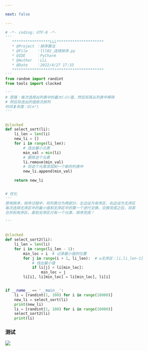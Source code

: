 ```yaml
---

next: false

---
```




<BlogInfo id="1388" title="选择排序" author="白日梦想猿" pv=0 read_times=0 pre_cost_time="36" category="排序算法" tag_list="['选择排序', '              排序算法']" create_time="2022.04.28 16:48:07.807678" update_time="2022.04.28 18:27:20" />

```python
# -*- coding: UTF-8 -*-
'''
   *****************LLL*********************
   * @Project ：排序算法                       
   * @File    ：lll02_选择排序.py
   * @IDE     ：PyCharm             
   * @Author  ：LLL                         
   * @Date    ：2022/4/27 17:33             
   *****************************************
'''
from random import randint
from tools import clocked

'''
# 思路：每次选择出列表中的最大(小)值，然后将其从列表中移除
# 然后将选出的值依次排列
时间复杂度：O(n²)
'''


@clocked
def select_sort(li):
    li_len = len(li)
    new_li = []
    for i in range(li_len):
        # 选出最小元素
        min_val = min(li)
        # 删除这个元素
        li.remove(min_val)
        # 将这个元素添加到一个新的列表中
        new_li.append(min_val)

    return new_li


# 优化
'''
原地排序，排序过程中，将列表分为两部分，左边设为有序区，右边设为无序区
每次选择无序区中的最小值和无序区中的第一个进行交换，交换完成之后，将其
合并到有序区，直到无序区只有一个元素，排序完成！

'''


@clocked
def select_sort2(li):
    li_len = len(li)
    for i in range(li_len - 1):
        min_loc = i  # 记录最小值的位置
        for j in range(i + 1, li_len):  # w无序区：[i,li_len-1]
            # 找出最小值
            if li[j] < li[min_loc]:
                min_loc = j
        li[i], li[min_loc] = li[min_loc], li[i]


if __name__ == '__main__':
    li = [randint(1, 100) for i in range(10000)]
    new_li = select_sort(li)
    print(new_li)
    li = [randint(1, 100) for i in range(10000)]
    select_sort2(li)
    print(li)

```


### 测试

![](http://www.lll.plus/media/image/2022/04/28/image-20220428164734-1.png)















<ActionBox />
